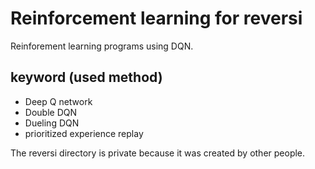 # Reinforcement learning for reversi
Reinforement learning programs using DQN.
## keyword (used method)
- Deep Q network
- Double DQN
- Dueling DQN
- prioritized experience replay

The reversi directory is private because it was created by other people.
